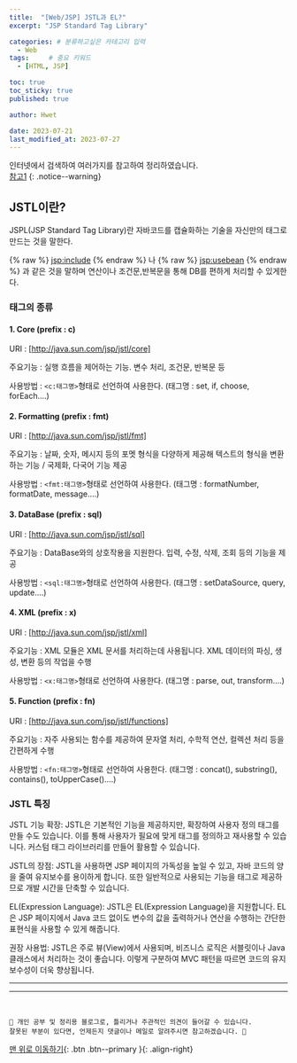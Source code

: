```yaml
---
title:  "[Web/JSP] JSTL과 EL?"  
excerpt: "JSP Standard Tag Library"

categories: # 분류하고싶은 카테고리 입력
  - Web
tags:     # 중요 키워드
  - [HTML, JSP]

toc: true
toc_sticky: true
published: true

author: Hwet

date: 2023-07-21
last_modified_at: 2023-07-27
---
```


인터넷에서 검색하여 여러가지를 참고하여 정리하였습니다.    
[참고1](https://usefultoknow.tistory.com/entry/JSTLJSP-Standard-Tag-Library%EC%9D%B4%EB%9E%80)
{: .notice--warning}


## JSTL이란?

JSPL(JSP Standard Tag Library)란 자바코드를 캡슐화하는 기술을 자신만의 태그로 만드는 것을 말한다.

{% raw %} <jsp:include> {% endraw %} 나 {% raw %} <jsp:usebean> {% endraw %} 과 같은 것을 말하며 연산이나 조건문,반복문을 통해 DB를 편하게 처리할 수 있게한다.

### 태그의 종류

#### 1. Core (prefix : c)

URI : [http://java.sun.com/jsp/jstl/core]

주요기능 : 실행 흐름을 제어하는 기능. 변수 처리, 조건문, 반복문 등 

사용방법 : `<c:태그명>`형태로 선언하여 사용한다. (태그명 : set, if, choose, forEach....)

#### 2. Formatting (prefix : fmt)

URI : [http://java.sun.com/jsp/jstl/fmt]

주요기능 : 날짜, 숫자, 메시지 등의 포멧 형식을 다양하게 제공해 텍스트의 형식을 변환하는 기능 / 국제화, 다국어 기능 제공

사용방법 : `<fmt:태그명>`형태로 선언하여 사용한다. (태그명 : formatNumber, formatDate, message....)

#### 3. DataBase (prefix : sql)

URI : [http://java.sun.com/jsp/jstl/sql]

주요기능 : DataBase와의 상호작용을 지원한다. 입력, 수정, 삭제, 조회 등의 기능을 제공

사용방법 : `<sql:태그명>`형태로 선언하여 사용한다. (태그명 : setDataSource, query, update....)

#### 4. XML (prefix : x)

URI : [http://java.sun.com/jsp/jstl/xml]

주요기능 : XML 모듈은 XML 문서를 처리하는데 사용됩니다. XML 데이터의 파싱, 생성, 변환 등의 작업을 수행

사용방법 : `<x:태그명>`형태로 선언하여 사용한다. (태그명 : parse, out, transform....)

#### 5. Function (prefix : fn)

URI : [http://java.sun.com/jsp/jstl/functions]

주요기능 : 자주 사용되는 함수를 제공하여 문자열 처리, 수학적 연산, 컬렉션 처리 등을 간편하게 수행

사용방법 : `<fn:태그명>`형태로 선언하여 사용한다. (태그명 : concat(), substring(), contains(), toUpperCase()....)


### JSTL 특징

JSTL 기능 확장: JSTL은 기본적인 기능을 제공하지만, 확장하여 사용자 정의 태그를 만들 수도 있습니다. 이를 통해 사용자가 필요에 맞게 태그를 정의하고 재사용할 수 있습니다. 
커스텀 태그 라이브러리를 만들어 활용할 수 있습니다.

JSTL의 장점: JSTL을 사용하면 JSP 페이지의 가독성을 높일 수 있고, 자바 코드의 양을 줄여 유지보수를 용이하게 합니다. 
또한 일반적으로 사용되는 기능을 태그로 제공하므로 개발 시간을 단축할 수 있습니다.

EL(Expression Language): JSTL은 EL(Expression Language)을 지원합니다. 
EL은 JSP 페이지에서 Java 코드 없이도 변수의 값을 출력하거나 연산을 수행하는 간단한 표현식을 사용할 수 있게 해줍니다.

권장 사용법: JSTL은 주로 뷰(View)에서 사용되며, 비즈니스 로직은 서블릿이나 Java 클래스에서 처리하는 것이 좋습니다. 
이렇게 구분하여 MVC 패턴을 따르면 코드의 유지보수성이 더욱 향상됩니다.






*** 



***
<br>
    
    📢 개인 공부 및 정리용 블로그로, 틀리거나 주관적인 의견이 들어갈 수 있습니다.
    잘못된 부분이 있다면, 언제든지 댓글이나 메일로 알려주시면 참고하겠습니다. 🔔

[맨 위로 이동하기](#){: .btn .btn--primary }{: .align-right}